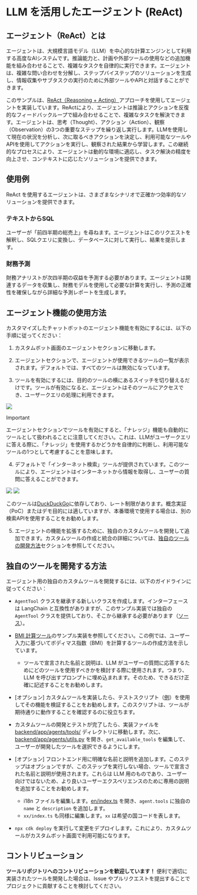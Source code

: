 # LLM を活用したエージェント (ReAct)

## エージェント（ReAct）とは

エージェントは、大規模言語モデル（LLM）を中心的な計算エンジンとして利用する高度なAIシステムです。推論能力と、計画や外部ツールの使用などの追加機能を組み合わせることで、複雑なタスクを自律的に実行できます。エージェントは、複雑な問い合わせを分解し、ステップバイステップのソリューションを生成し、情報収集やサブタスクの実行のために外部ツールやAPIと対話することができます。

このサンプルは、[ReAct（Reasoning + Acting）](https://www.promptingguide.ai/techniques/react)アプローチを使用してエージェントを実装しています。ReActにより、エージェントは推論とアクションを反復的なフィードバックループで組み合わせることで、複雑なタスクを解決できます。エージェントは、思考（Thought）、アクション（Action）、観察（Observation）の3つの重要なステップを繰り返し実行します。LLMを使用して現在の状況を分析し、次に取るべきアクションを決定し、利用可能なツールやAPIを使用してアクションを実行し、観察された結果から学習します。この継続的なプロセスにより、エージェントは動的な環境に適応し、タスク解決の精度を向上させ、コンテキストに応じたソリューションを提供できます。

## 使用例

ReAct を使用するエージェントは、さまざまなシナリオで正確かつ効率的なソリューションを提供できます。

### テキストからSQL

ユーザーが「前四半期の総売上」を尋ねます。エージェントはこのリクエストを解釈し、SQLクエリに変換し、データベースに対して実行し、結果を提示します。

### 財務予測

財務アナリストが次四半期の収益を予測する必要があります。エージェントは関連するデータを収集し、財務モデルを使用して必要な計算を実行し、予測の正確性を確保しながら詳細な予測レポートを生成します。

## エージェント機能の使用方法

カスタマイズしたチャットボットのエージェント機能を有効にするには、以下の手順に従ってください：

1. カスタムボット画面のエージェントセクションに移動します。

2. エージェントセクションで、エージェントが使用できるツールの一覧が表示されます。デフォルトでは、すべてのツールは無効になっています。

3. ツールを有効にするには、目的のツールの横にあるスイッチを切り替えるだけです。ツールが有効になると、エージェントはそのツールにアクセスでき、ユーザークエリの処理に利用できます。

![](./imgs/agent_tools.png)

> [!Important]
> エージェントセクションでツールを有効にすると、「ナレッジ」機能も自動的にツールとして扱われることに注意してください。これは、LLMがユーザークエリに答える際に、「ナレッジ」を使用するかどうかを自律的に判断し、利用可能なツールの1つとして考慮することを意味します。

4. デフォルトで「インターネット検索」ツールが提供されています。このツールにより、エージェントはインターネットから情報を取得し、ユーザーの質問に答えることができます。

![](./imgs/agent1.png)
![](./imgs/agent2.png)

このツールは[DuckDuckGo](https://duckduckgo.com/)に依存しており、レート制限があります。概念実証（PoC）またはデモ目的には適していますが、本番環境で使用する場合は、別の検索APIを使用することをお勧めします。

5. エージェントの機能を拡張するために、独自のカスタムツールを開発して追加できます。カスタムツールの作成と統合の詳細については、[独自のツールの開発方法](#how-to-develop-your-own-tools)セクションを参照してください。

## 独自のツールを開発する方法

エージェント用の独自のカスタムツールを開発するには、以下のガイドラインに従ってください：

- `AgentTool` クラスを継承する新しいクラスを作成します。インターフェースは LangChain と互換性がありますが、このサンプル実装では独自の `AgentTool` クラスを提供しており、そこから継承する必要があります（[ソース](../backend/app/agents/tools/agent_tool.py)）。

- [BMI 計算ツール](../examples/agents/tools/bmi/bmi.py)のサンプル実装を参照してください。この例では、ユーザー入力に基づいてボディマス指数（BMI）を計算するツールの作成方法を示しています。

  - ツールで宣言された名前と説明は、LLM がユーザーの質問に応答するためにどのツールを使用すべきかを検討する際に使用されます。つまり、LLM を呼び出すプロンプトに埋め込まれます。そのため、できるだけ正確に記述することをお勧めします。

- [オプション] カスタムツールを実装したら、テストスクリプト（[例](../examples/agents/tools/bmi/test_bmi.py)）を使用してその機能を検証することをお勧めします。このスクリプトは、ツールが期待通りに動作することを確認するのに役立ちます。

- カスタムツールの開発とテストが完了したら、実装ファイルを [backend/app/agents/tools/](../backend/app/agents/tools/) ディレクトリに移動します。次に、[backend/app/agents/utils.py](../backend/app/agents/utils.py) を開き、`get_available_tools` を編集して、ユーザーが開発したツールを選択できるようにします。

- [オプション] フロントエンド用に明確な名前と説明を追加します。このステップはオプションですが、このステップを実行しない場合、ツールで宣言された名前と説明が使用されます。これらは LLM 用のものであり、ユーザー向けではないため、より良いユーザーエクスペリエンスのために専用の説明を追加することをお勧めします。

  - i18n ファイルを編集します。[en/index.ts](../frontend/src/i18n/en/index.ts) を開き、`agent.tools` に独自の `name` と `description` を追加します。
  - `xx/index.ts` も同様に編集します。`xx` は希望の国コードを表します。

- `npx cdk deploy` を実行して変更をデプロイします。これにより、カスタムツールがカスタムボット画面で利用可能になります。

## コントリビューション

**ツールリポジトリへのコントリビューションを歓迎しています！** 便利で適切に実装されたツールを開発した場合は、Issue やプルリクエストを提出することでプロジェクトに貢献することを検討してください。